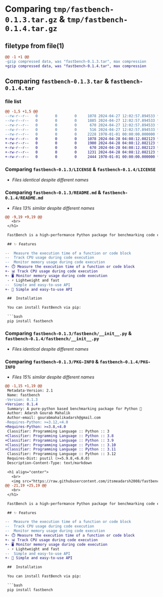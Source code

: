 # Comparing `tmp/fastbench-0.1.3.tar.gz` & `tmp/fastbench-0.1.4.tar.gz`

## filetype from file(1)

```diff
@@ -1 +1 @@
-gzip compressed data, was "fastbench-0.1.3.tar", max compression
+gzip compressed data, was "fastbench-0.1.4.tar", max compression
```

## Comparing `fastbench-0.1.3.tar` & `fastbench-0.1.4.tar`

### file list

```diff
@@ -1,5 +1,5 @@
--rw-r--r--   0        0        0     1078 2024-04-27 12:02:57.894533 fastbench-0.1.3/LICENSE
--rw-r--r--   0        0        0     1885 2024-04-27 12:02:57.894533 fastbench-0.1.3/README.md
--rw-r--r--   0        0        0      670 2024-04-27 12:02:57.894533 fastbench-0.1.3/fastbench/__init__.py
--rw-r--r--   0        0        0      516 2024-04-27 12:02:57.894533 fastbench-0.1.3/pyproject.toml
--rw-r--r--   0        0        0     2228 1970-01-01 00:00:00.000000 fastbench-0.1.3/PKG-INFO
+-rw-r--r--   0        0        0     1078 2024-04-28 04:08:12.082123 fastbench-0.1.4/LICENSE
+-rw-r--r--   0        0        0     1900 2024-04-28 04:08:12.082123 fastbench-0.1.4/README.md
+-rw-r--r--   0        0        0      670 2024-04-28 04:08:12.082123 fastbench-0.1.4/fastbench/__init__.py
+-rw-r--r--   0        0        0     1231 2024-04-28 04:08:12.082123 fastbench-0.1.4/pyproject.toml
+-rw-r--r--   0        0        0     2444 1970-01-01 00:00:00.000000 fastbench-0.1.4/PKG-INFO
```

### Comparing `fastbench-0.1.3/LICENSE` & `fastbench-0.1.4/LICENSE`

 * *Files identical despite different names*

### Comparing `fastbench-0.1.3/README.md` & `fastbench-0.1.4/README.md`

 * *Files 13% similar despite different names*

```diff
@@ -9,19 +9,19 @@
   <br>
 </h1>
 
 FastBench is a high-performance Python package for benchmarking code execution time, CPU usage, and memory usage. It's implemented in Python for simplicity and provides a simple API for measuring the performance of your Python code.
 
 ## ✨ Features
 
-- ️ Measure the execution time of a function or code block
-- ️ Track CPU usage during code execution
--  Monitor memory usage during code execution
+- ⏱️ Measure the execution time of a function or code block
+- 📊 Track CPU usage during code execution
+- 🖥️ Monitor memory usage during code execution
 - ⚡ Lightweight and fast
--  Simple and easy-to-use API
+- 🔄 Simple and easy-to-use API
 
 ##  Installation
 
 You can install FastBench via pip:
 
 ```bash
 pip install fastbench
```

### Comparing `fastbench-0.1.3/fastbench/__init__.py` & `fastbench-0.1.4/fastbench/__init__.py`

 * *Files identical despite different names*

### Comparing `fastbench-0.1.3/PKG-INFO` & `fastbench-0.1.4/PKG-INFO`

 * *Files 15% similar despite different names*

```diff
@@ -1,15 +1,19 @@
 Metadata-Version: 2.1
 Name: fastbench
-Version: 0.1.3
+Version: 0.1.4
 Summary: A pure-python based benchmarking package for Python 🤪
 Author: Adarsh Gourab Mahalik
 Author-email: gourabmahalikadarsh@gmail.com
-Requires-Python: >=3.12,<4.0
+Requires-Python: >=3.8,<4.0
 Classifier: Programming Language :: Python :: 3
+Classifier: Programming Language :: Python :: 3.8
+Classifier: Programming Language :: Python :: 3.9
+Classifier: Programming Language :: Python :: 3.10
+Classifier: Programming Language :: Python :: 3.11
 Classifier: Programming Language :: Python :: 3.12
 Requires-Dist: psutil (>=5.9.8,<6.0.0)
 Description-Content-Type: text/markdown
 
 <h1 align="center">
   <br>
   <img src="https://raw.githubusercontent.com/itsmeadarsh2008/fastbench/main/fastbench.svg" width="200" height="200">
@@ -21,19 +25,19 @@
   <br>
 </h1>
 
 FastBench is a high-performance Python package for benchmarking code execution time, CPU usage, and memory usage. It's implemented in Python for simplicity and provides a simple API for measuring the performance of your Python code.
 
 ## ✨ Features
 
-- ️ Measure the execution time of a function or code block
-- ️ Track CPU usage during code execution
--  Monitor memory usage during code execution
+- ⏱️ Measure the execution time of a function or code block
+- 📊 Track CPU usage during code execution
+- 🖥️ Monitor memory usage during code execution
 - ⚡ Lightweight and fast
--  Simple and easy-to-use API
+- 🔄 Simple and easy-to-use API
 
 ##  Installation
 
 You can install FastBench via pip:
 
 ```bash
 pip install fastbench
```

